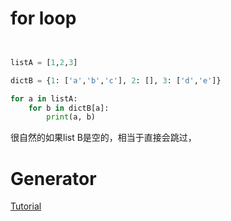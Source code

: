 
# for loop

``` py


listA = [1,2,3]

dictB = {1: ['a','b','c'], 2: [], 3: ['d','e']}

for a in listA:
    for b in dictB[a]:
        print(a, b)

```

很自然的如果list B是空的，相当于直接会跳过，



# Generator


[Tutorial ](https://realpython.com/introduction-to-python-generators/#:~:text=You%20can%20assign%20this%20generator,yielded%20value%20to%20the%20caller. ":)")
